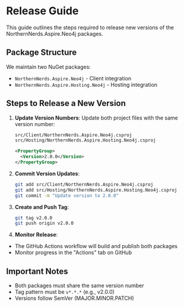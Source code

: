# Release Guide

This guide outlines the steps required to release new versions of the NorthernNerds.Aspire.Neo4j packages.

## Package Structure

We maintain two NuGet packages:
- `NorthernNerds.Aspire.Neo4j` - Client integration
- `NorthernNerds.Aspire.Hosting.Neo4j` - Hosting integration

## Steps to Release a New Version

1. **Update Version Numbers**:
   Update both project files with the same version number:
   ```bash
   src/Client/NorthernNerds.Aspire.Neo4j.csproj
   src/Hosting/NorthernNerds.Aspire.Hosting.Neo4j.csproj
   ```
   ```xml
   <PropertyGroup>
     <Version>2.0.0</Version>
   </PropertyGroup>
   ```

2. **Commit Version Updates**:
   ```bash
   git add src/Client/NorthernNerds.Aspire.Neo4j.csproj
   git add src/Hosting/NorthernNerds.Aspire.Hosting.Neo4j.csproj
   git commit -m "Update version to 2.0.0"
   ```
3. **Create and Push Tag**:
   ```bash
   git tag v2.0.0
   git push origin v2.0.0
   ```

4. **Monitor Release**:
 - The GitHub Actions workflow will build and publish both packages
 - Monitor progress in the "Actions" tab on GitHub

## Important Notes

- Both packages must share the same version number
- Tag pattern must be `v*.*.*` (e.g., v2.0.0)
- Versions follow SemVer (MAJOR.MINOR.PATCH)